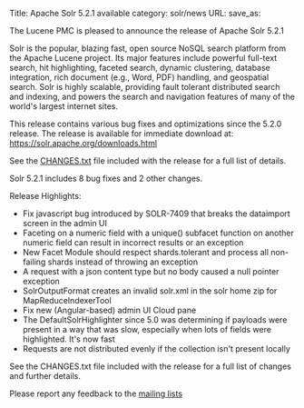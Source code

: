 Title: Apache Solr 5.2.1 available
category: solr/news
URL: 
save_as: 

The Lucene PMC is pleased to announce the release of Apache Solr 5.2.1

Solr is the popular, blazing fast, open source NoSQL search platform from the Apache Lucene project. Its major features include powerful full-text search, hit highlighting, faceted search, dynamic clustering, database integration, rich document (e.g., Word, PDF) handling, and geospatial search. Solr is highly scalable, providing fault tolerant distributed search and indexing, and powers the search and navigation features of many of the world's largest internet sites.

This release contains various bug fixes and optimizations since the 5.2.0 release. The release is available for immediate download at:
<https://solr.apache.org/downloads.html>

See the [CHANGES.txt](/solr/5_2_1/changes/Changes.html) file included with the release for a full list of details.

Solr 5.2.1 includes 8 bug fixes and 2 other changes.

Release Highlights:

* Fix javascript bug introduced by SOLR-7409 that breaks the dataimport screen in the admin UI
* Faceting on a numeric field with a unique() subfacet function on another numeric field can result in incorrect results or an exception
* New Facet Module should respect shards.tolerant and process all non-failing shards instead of throwing an exception
* A request with a json content type but no body caused a null pointer exception
* SolrOutputFormat creates an invalid solr.xml in the solr home zip for MapReduceIndexerTool
* Fix new (Angular-based) admin UI Cloud pane
* The DefaultSolrHighlighter since 5.0 was determining if payloads were present in a way that was slow, especially when lots of fields were highlighted. It's now fast
* Requests are not distributed evenly if the collection isn't present locally

See the CHANGES.txt file included with the release for a full list of changes and further details.

Please report any feedback to the [mailing lists](https://solr.apache.org/discussion.html)

